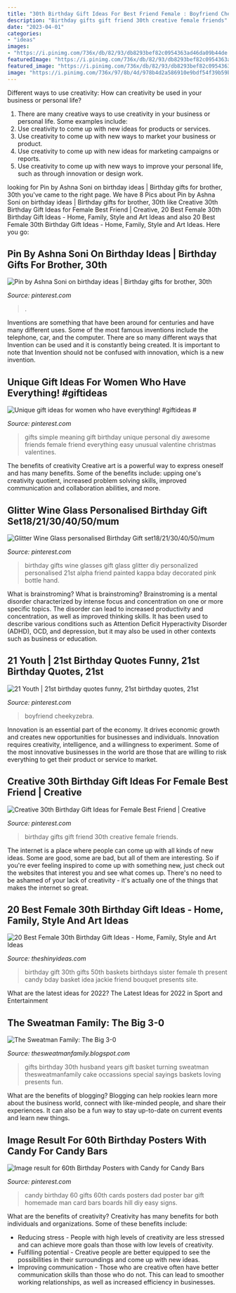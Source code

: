 ```yaml
---
title: "30th Birthday Gift Ideas For Best Friend Female : Boyfriend Cheekyzebra"
description: "Birthday gifts gift friend 30th creative female friends"
date: "2023-04-01"
categories:
- "ideas"
images:
- "https://i.pinimg.com/736x/db/82/93/db8293bef82c0954363ad46da09b44de.jpg"
featuredImage: "https://i.pinimg.com/736x/db/82/93/db8293bef82c0954363ad46da09b44de.jpg"
featured_image: "https://i.pinimg.com/736x/db/82/93/db8293bef82c0954363ad46da09b44de.jpg"
image: "https://i.pinimg.com/736x/97/8b/4d/978b4d2a586910e9bdf54f39b59b3788.jpg"
---
```



Different ways to use creativity: How can creativity be used in your business or personal life?
1. There are many creative ways to use creativity in your business or personal life. Some examples include: 
2. Use creativity to come up with new ideas for products or services. 
3. Use creativity to come up with new ways to market your business or product. 
4. Use creativity to come up with new ideas for marketing campaigns or reports. 
5. Use creativity to come up with new ways to improve your personal life, such as through innovation or design work.

	

		
looking for Pin by Ashna Soni on birthday ideas | Birthday gifts for brother, 30th you've came to the right page. We have 8 Pics about Pin by Ashna Soni on birthday ideas | Birthday gifts for brother, 30th like Creative 30th Birthday Gift Ideas for Female Best Friend | Creative, 20 Best Female 30th Birthday Gift Ideas - Home, Family, Style and Art Ideas and also 20 Best Female 30th Birthday Gift Ideas - Home, Family, Style and Art Ideas. Here you go:
		
    
## Pin By Ashna Soni On Birthday Ideas | Birthday Gifts For Brother, 30th

<img loading=lazy src="https://i.pinimg.com/736x/db/82/93/db8293bef82c0954363ad46da09b44de.jpg" onerror="this.onerror=null;this.src='https://tse2.mm.bing.net/th?id=OIP.XYfzFaXzFBsr1awa-6uDKAHaJ3&amp;pid=15.1';" alt="Pin by Ashna Soni on birthday ideas | Birthday gifts for brother, 30th">

_Source: pinterest.com_

>. 

	

Inventions are something that have been around for centuries and have many different uses. Some of the most famous inventions include the telephone, car, and the computer. There are so many different ways that Invention can be used and it is constantly being created. It is important to note that Invention should not be confused with innovation, which is a new invention.

    
## Unique Gift Ideas For Women Who Have Everything! #giftideas #

<img loading=lazy src="https://i.pinimg.com/originals/98/56/e9/9856e937cf7bb4b77dd875ab57066710.jpg" onerror="this.onerror=null;this.src='https://tse3.mm.bing.net/th?id=OIP.k8ssnF8XZ2lqxQhErqoRiwHaLG&amp;pid=15.1';" alt="Unique gift ideas for women who have everything! #giftideas #">

_Source: pinterest.com_

>gifts simple meaning gift birthday unique personal diy awesome friends female friend everything easy unusual valentine christmas valentines. 

	

The benefits of creativity
Creative art is a powerful way to express oneself and has many benefits. Some of the benefits include: upping one's creativity quotient, increased problem solving skills, improved communication and collaboration abilities, and more.

    
## Glitter Wine Glass Personalised Birthday Gift Set18/21/30/40/50/mum

<img loading=lazy src="https://i.pinimg.com/originals/3b/f2/b5/3bf2b5989ed84b0ef7c819317a507b37.jpg" onerror="this.onerror=null;this.src='https://tse3.mm.bing.net/th?id=OIP.YaTsUAJI4b_ABckCgB3ncwHaK-&amp;pid=15.1';" alt="Glitter Wine Glass personalised Birthday Gift set18/21/30/40/50/mum">

_Source: pinterest.com_

>birthday gifts wine glasses gift glass glitter diy personalized personalised 21st alpha friend painted kappa bday decorated pink bottle hand. 

	

What is brainstroming?
What is brainstroming? Brainstroming is a mental disorder characterized by intense focus and concentration on one or more specific topics. The disorder can lead to increased productivity and concentration, as well as improved thinking skills. It has been used to describe various conditions such as Attention Deficit Hyperactivity Disorder (ADHD), OCD, and depression, but it may also be used in other contexts such as business or education.

    
## 21 Youth | 21st Birthday Quotes Funny, 21st Birthday Quotes, 21st

<img loading=lazy src="https://i.pinimg.com/736x/5a/19/3e/5a193e620995a60f0ff676a07d45fbf8.jpg" onerror="this.onerror=null;this.src='https://tse2.mm.bing.net/th?id=OIP.qskbb1o0clJ6Ln_r5Kjm6gHaLH&amp;pid=15.1';" alt="21 Youth | 21st birthday quotes funny, 21st birthday quotes, 21st">

_Source: pinterest.com_

>boyfriend cheekyzebra. 

	

Innovation is an essential part of the economy. It drives economic growth and creates new opportunities for businesses and individuals. Innovation requires creativity, intelligence, and a willingness to experiment. Some of the most innovative businesses in the world are those that are willing to risk everything to get their product or service to market.

    
## Creative 30th Birthday Gift Ideas For Female Best Friend | Creative

<img loading=lazy src="https://i.pinimg.com/736x/2a/6c/03/2a6c035504e1e745c29cfd6a7f7182c7--birthday-gifts-for-friends-creative-birthday-gifts.jpg" onerror="this.onerror=null;this.src='https://tse3.mm.bing.net/th?id=OIP.ZdX-0LU_akOC5uCe76XTvgHaMJ&amp;pid=15.1';" alt="Creative 30th Birthday Gift Ideas for Female Best Friend | Creative">

_Source: pinterest.com_

>birthday gifts gift friend 30th creative female friends. 

	

The internet is a place where people can come up with all kinds of new ideas. Some are good, some are bad, but all of them are interesting. So if you're ever feeling inspired to come up with something new, just check out the websites that interest you and see what comes up. There's no need to be ashamed of your lack of creativity - it's actually one of the things that makes the internet so great.

    
## 20 Best Female 30th Birthday Gift Ideas - Home, Family, Style And Art Ideas

<img loading=lazy src="https://theshinyideas.com/wp-content/uploads/2020/02/female-30th-birthday-gift-ideas-elegant-pin-by-joan-english-on-birthdays-of-female-30th-birthday-gift-ideas.jpg" onerror="this.onerror=null;this.src='https://tse4.mm.bing.net/th?id=OIP.i9etvqSVp0oIbUw3Dkse4wHaJ4&amp;pid=15.1';" alt="20 Best Female 30th Birthday Gift Ideas - Home, Family, Style and Art Ideas">

_Source: theshinyideas.com_

>birthday gift 30th gifts 50th baskets birthdays sister female th present candy bday basket idea jackie friend bouquet presents site. 

	

What are the latest ideas for 2022?
The Latest Ideas for 2022 in Sport and Entertainment

    
## The Sweatman Family: The Big 3-0

<img loading=lazy src="http://3.bp.blogspot.com/-cWIyBuMRBqk/UFiUb3AFhNI/AAAAAAAAD1A/ginLMd-KMHw/s1600/30+for+30+(1+of+1)-2.jpg" onerror="this.onerror=null;this.src='https://tse3.mm.bing.net/th?id=OIP.-ayAKf6tood93qoTuoAnIAHaLH&amp;pid=15.1';" alt="The Sweatman Family: The Big 3-0">

_Source: thesweatmanfamily.blogspot.com_

>gifts birthday 30th husband years gift basket turning sweatman thesweatmanfamily cake occassions special sayings baskets loving presents fun. 

	

What are the benefits of blogging?
Blogging can help rookies learn more about the business world, connect with like-minded people, and share their experiences. It can also be a fun way to stay up-to-date on current events and learn new things.

    
## Image Result For 60th Birthday Posters With Candy For Candy Bars

<img loading=lazy src="https://i.pinimg.com/736x/97/8b/4d/978b4d2a586910e9bdf54f39b59b3788.jpg" onerror="this.onerror=null;this.src='https://tse2.mm.bing.net/th?id=OIP.xeE_-w3CRZsaQnwvkGtWUQAAAA&amp;pid=15.1';" alt="Image result for 60th Birthday Posters with Candy for Candy Bars">

_Source: pinterest.com_

>candy birthday 60 gifts 60th cards posters dad poster bar gift homemade man card bars boards hill diy easy signs. 

	

What are the benefits of creativity?
Creativity has many benefits for both individuals and organizations. Some of these benefits include: 
- Reducing stress - People with high levels of creativity are less stressed and can achieve more goals than those with low levels of creativity. 
- Fulfilling potential - Creative people are better equipped to see the possibilities in their surroundings and come up with new ideas. 
- Improving communication - Those who are creative often have better communication skills than those who do not. This can lead to smoother working relationships, as well as increased efficiency in businesses.


